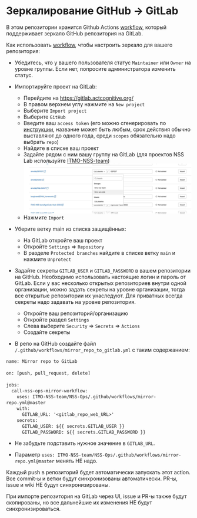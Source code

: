 # Зеркалирование GitHub -> GitLab

В этом репозитории хранится Github Actions [workflow](/.github/workflows/mirror-repo.yml), 
который поддерживает зеркало GitHub репозитория на GitLab.

Как использовать [workflow](/.github/workflows/mirror-repo.yml), чтобы настроить зеркало для вашего репозитория:

- Убедитесь, что у вашего пользователя статус `Maintainer` или `Owner` на уровне группы. 
  Если нет, попросите администратора изменить статус.

- Импортируйте проект на GitLab:
  - Перейдите на https://gitlab.actcognitive.org/
  - В правом верхнем углу нажмите на `New project`
  - Выберите `Import project`
  - Выберите `GitHub`
  - Введите ваш `access token` (его можно сгенерировать по [инструкции](https://docs.github.com/en/enterprise-server@3.4/authentication/keeping-your-account-and-data-secure/creating-a-personal-access-token), название может быть любым, срок действия обычно выставляют до одного года, среди `scopes` обязательно надо выбрать `repo`)
  - Найдите в списке ваш проект
  - Задайте рядом с ним вашу группу на GitLab (для проектов NSS Lab используйте [ITMO-NSS-team](https://gitlab.actcognitive.org/itmo-nss-team))
    ![alt text](/instructions/images/gitlab_group.jpg)
  - Нажмите `Import`

- Уберите ветку main из списка защищённых:
  - На GitLab откройте ваш проект
  - Откройте `Settings` => `Repository`
  - В разделе `Protected branches` найдите в списке ветку `main` и нажмите `Unprotect`

- Задайте секреты `GITLAB_USER` и `GITLAB_PASSWORD` в вашем репозитории на GitHub. Необходимо использовать настоящие 
  логин и пароль от GitLab.
  Если у вас несколько открытых репозиториев внутри одной организации, можно задать секреты на уровне организации,
  тогда все открытые репозитории их унаследуют. Для приватных всегда секреты надо задавать на уровне репозитория.
  - Откройте ваш репозиторий/организацию
  - Откройте раздел `Settings`
  - Слева выберите `Security` => `Secrets` => `Actions`
  - Создайте секреты 

- В репо на GitHub создайте файл `/.github/workflows/mirror_repo_to_gitlab.yml` с таким содержанием:
```
name: Mirror repo to GitLab

on: [push, pull_request, delete]

jobs:
  call-nss-ops-mirror-workflow:
    uses: ITMO-NSS-team/NSS-Ops/.github/workflows/mirror-repo.yml@master
    with:
      GITLAB_URL: '<gitlab_repo_web_URL>'
    secrets:
      GITLAB_USER: ${{ secrets.GITLAB_USER }}
      GITLAB_PASSWORD: ${{ secrets.GITLAB_PASSWORD }}
```

- Не забудьте подставить нужное значение в `GITLAB_URL`.

- Параметр `uses: ITMO-NSS-team/NSS-Ops/.github/workflows/mirror-repo.yml@master` менять НЕ надо.

Каждый push в репозиторий будет автоматически запускать этот action. Все commit-ы и ветки будут синхронизованы автоматически.
PR-ы, issue и wiki НЕ будут синхронизированы.

При импорте репозитория на GitLab через UI, issue и PR-ы также будут скопированы, 
но все дальнейшие их изменения НЕ будут синхронизироваться.



